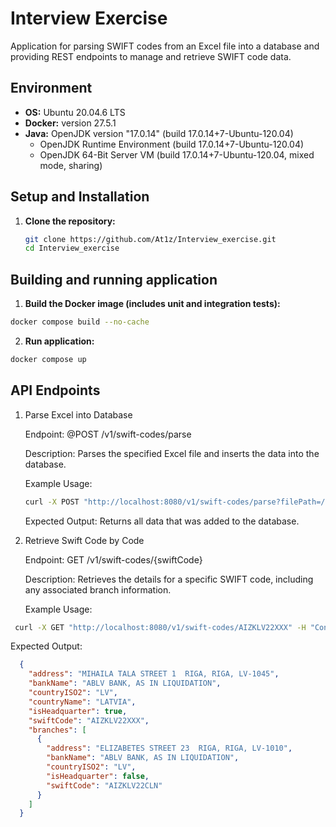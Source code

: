 # Interview Exercise

Application for parsing SWIFT codes from an Excel file into a database and providing REST endpoints to manage and retrieve SWIFT code data.

## Environment

- **OS:** Ubuntu 20.04.6 LTS  
- **Docker:** version 27.5.1  
- **Java:** OpenJDK version "17.0.14" (build 17.0.14+7-Ubuntu-120.04)  
  - OpenJDK Runtime Environment (build 17.0.14+7-Ubuntu-120.04)
  - OpenJDK 64-Bit Server VM (build 17.0.14+7-Ubuntu-120.04, mixed mode, sharing)

## Setup and Installation

1. **Clone the repository:**

   ```bash
   git clone https://github.com/At1z/Interview_exercise.git
   cd Interview_exercise
   
## Building and running application

1. **Build the Docker image (includes unit and integration tests):**
  ```bash
  docker compose build --no-cache
  ```
2. **Run application:**
  ```bash
  docker compose up
  ```
## API Endpoints
1. Parse Excel into Database

   Endpoint: @POST /v1/swift-codes/parse

   Description: Parses the specified Excel file and inserts the data into the database.

   Example Usage:
   ```bash
   curl -X POST "http://localhost:8080/v1/swift-codes/parse?filePath=/app/data/Interns_2025_SWIFT_CODES.xlsx"
   ```
    Expected Output:
    Returns all data that was added to the database.
  
2. Retrieve Swift Code by Code

   Endpoint: GET /v1/swift-codes/{swiftCode}

   Description: Retrieves the details for a specific SWIFT code, including any associated branch information.

   Example Usage:
  ```bash
   curl -X GET "http://localhost:8080/v1/swift-codes/AIZKLV22XXX" -H "Content-Type: application/json"
  ```
  Expected Output:
  ```json
    {
      "address": "MIHAILA TALA STREET 1  RIGA, RIGA, LV-1045",
      "bankName": "ABLV BANK, AS IN LIQUIDATION",
      "countryISO2": "LV",
      "countryName": "LATVIA",
      "isHeadquarter": true,
      "swiftCode": "AIZKLV22XXX",
      "branches": [
        {
          "address": "ELIZABETES STREET 23  RIGA, RIGA, LV-1010",
          "bankName": "ABLV BANK, AS IN LIQUIDATION",
          "countryISO2": "LV",
          "isHeadquarter": false,
          "swiftCode": "AIZKLV22CLN"
        }
      ]
    }
 ```

